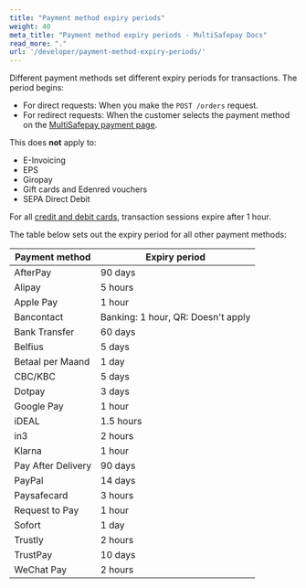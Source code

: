 ```yaml
---
title: "Payment method expiry periods"
weight: 40
meta_title: "Payment method expiry periods - MultiSafepay Docs"
read_more: "."
url: '/developer/payment-method-expiry-periods/'
---
```

Different payment methods set different expiry periods for transactions. The period begins:

- For direct requests: When you make the `POST /orders` request.
- For redirect requests: When the customer selects the payment method on the [MultiSafepay payment page](/payment-pages/). 

This does **not** apply to:

- E-Invoicing
- EPS 
- Giropay 
- Gift cards and Edenred vouchers
- SEPA Direct Debit

For all [credit and debit cards](/payments/methods/credit-and-debit-cards/), transaction sessions expire after 1 hour.

The table below sets out the expiry period for all other payment methods:

| Payment method | Expiry period |
|---|---|
| AfterPay | 90 days |
| Alipay | 5 hours |
| Apple Pay | 1 hour |
| Bancontact | Banking: 1 hour, QR: Doesn't apply |
| Bank Transfer | 60 days |
| Belfius | 5 days |
| Betaal per Maand | 1 day |
| CBC/KBC | 5 days |
| Dotpay | 3 days |
| Google Pay | 1 hour |
| iDEAL | 1.5 hours |
| in3 | 2 hours |
| Klarna | 1 hour |
| Pay After Delivery | 90 days |
| PayPal | 14 days |
| Paysafecard | 3 hours |
| Request to Pay | 1 hour |
| Sofort | 1 day |
| Trustly | 2 hours |
| TrustPay | 10 days |
| WeChat Pay| 2 hours |

